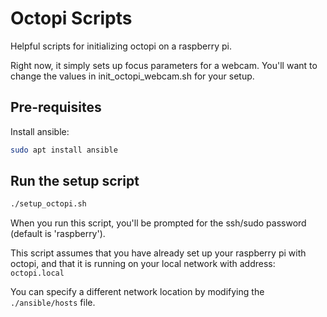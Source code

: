 # Octopi Scripts
Helpful scripts for initializing octopi on a raspberry pi.

Right now, it simply sets up focus parameters for a webcam. You'll want to change the values in init_octopi_webcam.sh for your setup.

## Pre-requisites

Install ansible:

```bash
sudo apt install ansible
```

## Run the setup script

```bash
./setup_octopi.sh
```

When you run this script, you'll be prompted for the ssh/sudo password (default is 'raspberry').

This script assumes that you have already set up your raspberry pi with octopi, and that it is running on your local network with address: `octopi.local`

You can specify a different network location by modifying the `./ansible/hosts` file.
